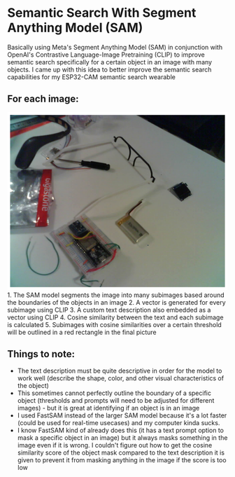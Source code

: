 # Semantic Search With Segment Anything Model (SAM)

Basically using Meta's Segment Anything Model (SAM) in conjunction with OpenAI's Contrastive Language-Image Pretraining (CLIP) to improve semantic search specifically for a certain object in an image with many objects. I came up with this idea to better improve the semantic search capabilities for my ESP32-CAM semantic search wearable

## For each image:
<img src="https://github.com/xanderchinxyz/Semantic-Search-with-SAM/blob/main/assets/example_image.png">
1. The SAM model segments the image into many subimages based around the boundaries of the objects in an image
2. A vector is generated for every subimage using CLIP
3. A custom text description also embedded as a vector using CLIP
4. Cosine similarity between the text and each subimage is calculated
5. Subimages with cosine similarities over a certain threshold will be outlined in a red rectangle in the final picture

## Things to note:
- The text description must be quite descriptive in order for the model to work well (describe the shape, color, and other visual characteristics of the object)
- This sometimes cannot perfectly outline the boundary of a specific object (thresholds and prompts will need to be adjusted for different images) - but it is great at identifying if an object is in an image
- I used FastSAM instead of the larger SAM model because it's a lot faster (could be used for real-time usecases) and my computer kinda sucks.
- I know FastSAM kind of already does this (it has a text prompt option to mask a specific object in an image) but it always masks something in the image even if it is wrong. I couldn't figure out how to get the cosine similarity score of the object mask compared to the text description it is given to prevent it from masking anything in the image if the score is too low
